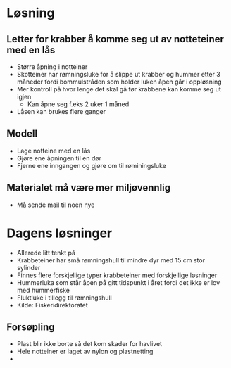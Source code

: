 # Løsning
## Letter for krabber å komme seg ut av notteteiner med en lås
- Større åpning i notteiner
- Skotteiner har rømningsluke for å slippe ut krabber og hummer etter 3 måneder fordi bommulstråden som holder luken åpen går i oppløsning 
- Mer kontroll på hvor lenge det skal gå før krabbene kan komme seg ut igjen
  - Kan åpne seg f.eks 2 uker 1 måned
- Låsen kan brukes flere ganger

## Modell
- Lage notteine med en lås
- Gjøre ene åpningen til en dør
- Fjerne ene inngangen og gjøre om til røminingsluke

## Materialet må være mer miljøvennlig
- Må sende mail til noen nye

# Dagens løsninger
- Allerede litt tenkt på
- Krabbeteiner har små rømningshull til mindre dyr med 15 cm stor sylinder
- Finnes flere forskjellige typer krabbeteiner med forskjellige løsninger
- Hummerluka som står åpen på gitt tidspunkt i året fordi det ikke er lov med hummerfiske
- Fluktluke i tillegg til rømningshull
- Kilde: Fiskeridirektoratet

## Forsøpling
- Plast blir ikke borte så det kom skader for havlivet
- Hele notteiner er laget av nylon og plastnetting
- 
